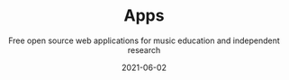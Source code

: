 ---
title: Apps
subtitle: Free open source web applications for music education and independent research
list: apps
cover: apps/table.png
tags: main
date: 2021-06-02
---